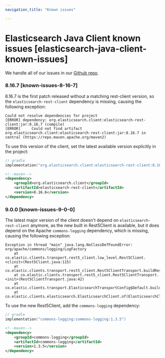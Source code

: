 ```yaml
---
navigation_title: "Known issues"

---
```


# Elasticsearch Java Client known issues [elasticsearch-java-client-known-issues]

We handle all of our issues in our [Github repo](https://github.com/elastic/elasticsearch-java/issues).

### 8.16.7 [known-issues-8-16-7]

8.16.7 is the first patch released without a matching rest-client version, so the `elasticsearch-rest-client` dependency is missing, causing the following exception:
```
Could not resolve dependencies for project
[ERROR] dependency: org.elasticsearch.client:elasticsearch-rest-client:jar:8.16.7 (compile)
[ERROR] 	Could not find artifact org.elasticsearch.client:elasticsearch-rest-client:jar:8.16.7 in central (https://repo.maven.apache.org/maven2)
```
To use this version of the client, set the latest available version explicitly in the project:
```kotlin
// gradle
implementation("org.elasticsearch.client:elasticsearch-rest-client:8.16.6")
```
```xml
<!--maven-->
<dependency>
    <groupId>org.elasticsearch.client</groupId>
    <artifactId>elasticsearch-rest-client</artifactId>
    <version>8.16.6</version>
</dependency>
```

### 9.0.0 [known-issues-9-0-0]

The latest major version of the client doesn't depend on `elasticsearch-rest-client` anymore, as the new built in Rest5Client is available, but it does depend on the Apache `commons-logging` dependency, which is missing, causing the following exception:
```
Exception in thread "main" java.lang.NoClassDefFoundError: org/apache/commons/logging/LogFactory
	at co.elastic.clients.transport.rest5_client.low_level.Rest5Client.<clinit>(Rest5Client.java:115)
	at co.elastic.clients.transport.rest5_client.Rest5ClientTransport.buildRest5Client(Rest5ClientTransport.java:65)
	at co.elastic.clients.transport.rest5_client.Rest5ClientTransport.<init>(Rest5ClientTransport.java:42)
	at co.elastic.clients.transport.ElasticsearchTransportConfig$Default.buildTransport(ElasticsearchTransportConfig.java:110)
	at co.elastic.clients.elasticsearch.ElasticsearchClient.of(ElasticsearchClient.java:190)
```
To use the new Rest5Client, add the `commons-logging` dependency:
```kotlin
// gradle
implementation("commons-logging:commons-logging:1.3.5")
```
```xml
<!--maven-->
<dependency>
    <groupId>commons-logging</groupId>
    <artifactId>commons-logging</artifactId>
    <version>1.3.5</version>
</dependency>
```
